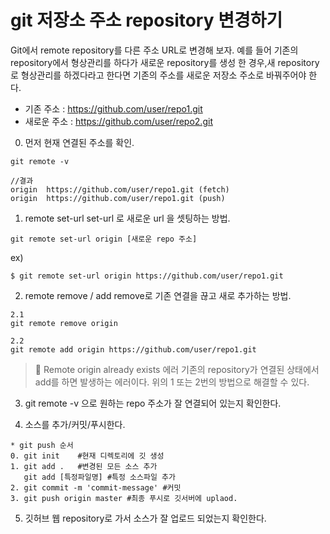 
# git 저장소 주소 repository 변경하기
Git에서 remote repository를 다른 주소 URL로 변경해 보자.
예를 들어 기존의 repository에서 형상관리를 하다가 새로운 repository를 생성 한 경우,새 repository로 형상관리를 하겠다라고 한다면 기존의 주소를 새로운 저장소 주소로 바꿔주어야 한다.
- 기존 주소 : https://github.com/user/repo1.git
- 새로운 주소 : https://github.com/user/repo2.git

0. 먼저 현재 연결된 주소를 확인.
~~~shell
git remote -v
~~~
~~~shell
//결과
origin  https://github.com/user/repo1.git (fetch)
origin  https://github.com/user/repo1.git (push)
~~~

1. remote set-url
set-url 로 새로운 url 을 셋팅하는 방법.
~~~shell
git remote set-url origin [새로운 repo 주소]
~~~
ex)
~~~shell
$ git remote set-url origin https://github.com/user/repo1.git
~~~

2. remote remove / add
remove로 기존 연결을 끊고 새로 추가하는 방법.

 ~~~shell
 2.1
 git remote remove origin
 ~~~

 ~~~shell
 2.2
 git remote add origin https://github.com/user/repo1.git
 ~~~

 >🚫 Remote origin already exists 에러
 기존의 repository가 연결된 상태에서 add를 하면 발생하는 에러이다.
 위의 1 또는 2번의 방법으로 해결할 수 있다.


3. git remote -v 으로 원하는 repo 주소가 잘 연결되어 있는지 확인한다.


4. 소스를 추가/커밋/푸시한다.
~~~shell
* git push 순서
0. git init    #현재 디렉토리에 깃 생성
1. git add .   #변경된 모든 소스 추가
   git add [특정파일명] #특정 소스파일 추가
2. git commit -m 'commit-message' #커밋
3. git push origin master #최종 푸시로 깃서버에 uplaod.   
~~~

5. 깃허브 웹 repository로 가서 소스가 잘 업로드 되었는지 확인한다.
